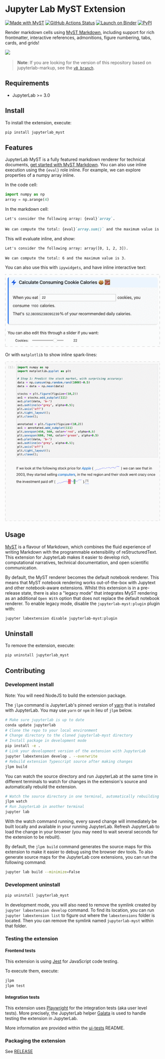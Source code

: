 # Jupyter Lab MyST Extension

[![Made with MyST][myst-badge]][myst-link]
[![GitHub Actions Status][actions-badge]][actions-link]
[![Launch on Binder][binder-badge]][binder-link]
[![PyPI][pypi-badge]][pypi-link]

Render markdown cells using [MyST Markdown](https://myst-tools.org/), including support for rich frontmatter, interactive references, admonitions, figure numbering, tabs, cards, and grids!

![](./images/walkthrough.gif)

> **Note**: If you are looking for the version of this repository based on jupyterlab-markup,
> see the [`v0 branch`](https://github.com/executablebooks/jupyterlab-myst/tree/v0).

## Requirements

- JupyterLab >= 3.0

## Install

To install the extension, execute:

```bash
pip install jupyterlab_myst
```

## Features

JupyterLab MyST is a fully featured markdown renderer for technical documents, [get started with MyST Markdown](https://myst-tools.org/docs/mystjs/quickstart-myst-markdown). You can also use inline execution using the `{eval}` role inline. For example, we can explore properties of a numpy array inline.

In the code cell:

```python
import numpy as np
array = np.arange(4)
```

In the markdown cell:

```markdown
Let's consider the following array: {eval}`array`.

We can compute the total: {eval}`array.sum()` and the maximum value is {eval}`array.max()`.
```

This will evaluate inline, and show:

```text
Let's consider the following array: array([0, 1, 2, 3]).

We can compute the total: 6 and the maximum value is 3.
```

You can also use this with `ipywidgets`, and have inline interactive text:

![](./images/cookies.gif)

Or with `matplotlib` to show inline spark-lines:

![](./images/stock-price.gif)

## Usage

[MyST][myst-quickstart] is a flavour of Markdown, which combines the fluid experience of writing Markdown with the programmable extensibility of reStructuredText. This extension for JupyterLab makes it easier to develop rich, computational narratives, technical documentation, and open scientific communication.

By default, the MyST renderer becomes the default notebook renderer. This means that MyST notebook rendering works out-of-the-box with Jupytext and other notebook-aware extensions. Whilst this extension is in a pre-release state, there is also a "legacy mode" that integrates MyST rendering as an additional `Open With` option that does not replace the default notebook renderer. To enable legacy mode, disable the `jupyterlab-myst:plugin` plugin with:

```bash
jupyter labextension disable jupyterlab-myst:plugin
```

## Uninstall

To remove the extension, execute:

```bash
pip uninstall jupyterlab_myst
```

## Contributing

### Development install

Note: You will need NodeJS to build the extension package.

The `jlpm` command is JupyterLab's pinned version of
[yarn](https://yarnpkg.com/) that is installed with JupyterLab. You may use
`yarn` or `npm` in lieu of `jlpm` below.

```bash
# Make sure jupyterlab is up to date
conda update jupyterlab
# Clone the repo to your local environment
# Change directory to the cloned jupyterlab-myst directory
# Install package in development mode
pip install -e .
# Link your development version of the extension with JupyterLab
jupyter labextension develop . --overwrite
# Rebuild extension Typescript source after making changes
jlpm build
```

You can watch the source directory and run JupyterLab at the same time in different terminals to watch for changes in the extension's source and automatically rebuild the extension.

```bash
# Watch the source directory in one terminal, automatically rebuilding when needed
jlpm watch
# Run JupyterLab in another terminal
jupyter lab
```

With the watch command running, every saved change will immediately be built locally and available in your running JupyterLab. Refresh JupyterLab to load the change in your browser (you may need to wait several seconds for the extension to be rebuilt).

By default, the `jlpm build` command generates the source maps for this extension to make it easier to debug using the browser dev tools. To also generate source maps for the JupyterLab core extensions, you can run the following command:

```bash
jupyter lab build --minimize=False
```

### Development uninstall

```bash
pip uninstall jupyterlab_myst
```

In development mode, you will also need to remove the symlink created by `jupyter labextension develop`
command. To find its location, you can run `jupyter labextension list` to figure out where the `labextensions`
folder is located. Then you can remove the symlink named `jupyterlab-myst` within that folder.

### Testing the extension

#### Frontend tests

This extension is using [Jest](https://jestjs.io/) for JavaScript code testing.

To execute them, execute:

```sh
jlpm
jlpm test
```

#### Integration tests

This extension uses [Playwright](https://playwright.dev/docs/intro) for the integration tests (aka user level tests).
More precisely, the JupyterLab helper [Galata](https://github.com/jupyterlab/jupyterlab/tree/master/galata) is used to handle testing the extension in JupyterLab.

More information are provided within the [ui-tests](./ui-tests/README.md) README.

### Packaging the extension

See [RELEASE](RELEASE.md)

[myst-badge]: https://img.shields.io/badge/made%20with-myst-orange
[myst-link]: https://myst-tools.org
[myst-quickstart]: https://myst-tools.org/docs/mystjs/quickstart-myst-markdown
[actions-badge]: https://github.com/executablebooks/jupyterlab-myst/workflows/Build/badge.svg
[actions-link]: https://github.com/executablebooks/jupyterlab-myst/actions/workflows/build.yml
[binder-badge]: https://mybinder.org/badge_logo.svg
[binder-link]: https://mybinder.org/v2/gh/executablebooks/jupyterlab-myst/main?urlpath=lab
[pypi-badge]: https://img.shields.io/pypi/v/jupyterlab-myst.svg
[pypi-link]: https://pypi.org/project/jupyterlab-myst
